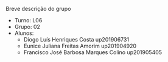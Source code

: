 Breve descrição do grupo

* Turno: L06
* Grupo: 02
* Alunos:
    - Diogo Luís Henriques Costa up201906731 
    - Eunice Juliana Freitas Amorim up201904920
    - Francisco José Barbosa Marques Colino up201905405
